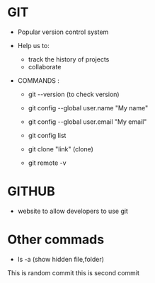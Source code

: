 # GIT 

- Popular version control system
- Help us to:
    - track the history of projects
    - collaborate
    
- COMMANDS :
    - git --version (to check version)
    
    - git config --global user.name "My name"
    - git config --global user.email "My email"
    - git config list

    - git clone "link" (clone)

    - git remote -v



# GITHUB

- website to allow developers to use git

# Other commads

- ls -a (show hidden file,folder)


This is random commit
this is second commit